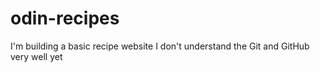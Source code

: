 # odin-recipes
I'm building a basic recipe website
I don't understand the Git and GitHub very well yet